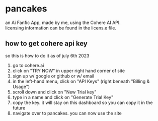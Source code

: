 # pancakes
an Ai Fanfic App, made by me, using the Cohere AI API. <br>
licensing information can be found in the licens.e file.

## how to get cohere api key
so this is how to do it as of july 6th 2023
1) go to cohere.ai
2) click on "TRY NOW" in upper right hand corner of site
3) sign up w/ google or github or w/ email
4) in the left-hand menu, click on "API Keys" (right beneath "Billing & Usage")
5) scroll down and click on "New Trial key"
6) type in a name and click on "Generate Trial Key"
7) copy the key. it will stay on this dashboard so you can copy it in the future
8) navigate over to pancakes. you can now use the site
